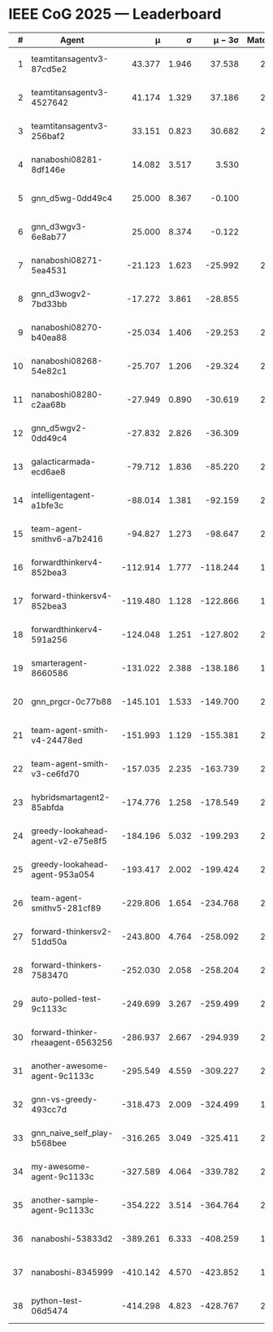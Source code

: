 # IEEE CoG 2025 — Leaderboard

| # | Agent | μ | σ | μ − 3σ | Matches | Updated |
|---:|---|---:|---:|---:|---:|---|
| 1 | teamtitansagentv3-87cd5e2 | 43.377 | 1.946 | 37.538 | 2240 | 2025-08-29 04:54 |
| 2 | teamtitansagentv3-4527642 | 41.174 | 1.329 | 37.186 | 2420 | 2025-08-29 04:54 |
| 3 | teamtitansagentv3-256baf2 | 33.151 | 0.823 | 30.682 | 2440 | 2025-08-29 04:54 |
| 4 | nanaboshi08281-8df146e | 14.082 | 3.517 | 3.530 | 70 | 2025-08-29 04:54 |
| 5 | gnn_d5wg-0dd49c4 | 25.000 | 8.367 | -0.100 | 80 | 2025-08-29 04:54 |
| 6 | gnn_d3wgv3-6e8ab77 | 25.000 | 8.374 | -0.122 | 98 | 2025-08-29 04:54 |
| 7 | nanaboshi08271-5ea4531 | -21.123 | 1.623 | -25.992 | 2660 | 2025-08-29 04:54 |
| 8 | gnn_d3wogv2-7bd33bb | -17.272 | 3.861 | -28.855 | 88 | 2025-08-29 04:54 |
| 9 | nanaboshi08270-b40ea88 | -25.034 | 1.406 | -29.253 | 2500 | 2025-08-29 04:54 |
| 10 | nanaboshi08268-54e82c1 | -25.707 | 1.206 | -29.324 | 2340 | 2025-08-29 04:54 |
| 11 | nanaboshi08280-c2aa68b | -27.949 | 0.890 | -30.619 | 2200 | 2025-08-29 04:54 |
| 12 | gnn_d5wgv2-0dd49c4 | -27.832 | 2.826 | -36.309 | 100 | 2025-08-29 04:54 |
| 13 | galacticarmada-ecd6ae8 | -79.712 | 1.836 | -85.220 | 2440 | 2025-08-29 04:54 |
| 14 | intelligentagent-a1bfe3c | -88.014 | 1.381 | -92.159 | 2190 | 2025-08-29 04:54 |
| 15 | team-agent-smithv6-a7b2416 | -94.827 | 1.273 | -98.647 | 2540 | 2025-08-29 04:54 |
| 16 | forwardthinkerv4-852bea3 | -112.914 | 1.777 | -118.244 | 1893 | 2025-08-29 04:54 |
| 17 | forward-thinkersv4-852bea3 | -119.480 | 1.128 | -122.866 | 1908 | 2025-08-29 04:54 |
| 18 | forwardthinkerv4-591a256 | -124.048 | 1.251 | -127.802 | 2172 | 2025-08-29 04:54 |
| 19 | smarteragent-8660586 | -131.022 | 2.388 | -138.186 | 1904 | 2025-08-29 04:54 |
| 20 | gnn_prgcr-0c77b88 | -145.101 | 1.533 | -149.700 | 2250 | 2025-08-29 04:54 |
| 21 | team-agent-smith-v4-24478ed | -151.993 | 1.129 | -155.381 | 2298 | 2025-08-29 04:54 |
| 22 | team-agent-smith-v3-ce6fd70 | -157.035 | 2.235 | -163.739 | 2858 | 2025-08-29 04:54 |
| 23 | hybridsmartagent2-85abfda | -174.776 | 1.258 | -178.549 | 2255 | 2025-08-29 04:54 |
| 24 | greedy-lookahead-agent-v2-e75e8f5 | -184.196 | 5.032 | -199.293 | 2250 | 2025-08-29 04:54 |
| 25 | greedy-lookahead-agent-953a054 | -193.417 | 2.002 | -199.424 | 2278 | 2025-08-29 04:54 |
| 26 | team-agent-smithv5-281cf89 | -229.806 | 1.654 | -234.768 | 2320 | 2025-08-29 04:54 |
| 27 | forward-thinkersv2-51dd50a | -243.800 | 4.764 | -258.092 | 2284 | 2025-08-29 04:54 |
| 28 | forward-thinkers-7583470 | -252.030 | 2.058 | -258.204 | 2220 | 2025-08-29 04:54 |
| 29 | auto-polled-test-9c1133c | -249.699 | 3.267 | -259.499 | 2400 | 2025-08-29 04:54 |
| 30 | forward-thinker-rheaagent-6563256 | -286.937 | 2.667 | -294.939 | 2144 | 2025-08-29 04:54 |
| 31 | another-awesome-agent-9c1133c | -295.549 | 4.559 | -309.227 | 2080 | 2025-08-29 04:54 |
| 32 | gnn-vs-greedy-493cc7d | -318.473 | 2.009 | -324.499 | 1720 | 2025-08-29 04:54 |
| 33 | gnn_naive_self_play-b568bee | -316.265 | 3.049 | -325.411 | 2060 | 2025-08-29 04:54 |
| 34 | my-awesome-agent-9c1133c | -327.589 | 4.064 | -339.782 | 2240 | 2025-08-29 04:54 |
| 35 | another-sample-agent-9c1133c | -354.222 | 3.514 | -364.764 | 2540 | 2025-08-29 04:54 |
| 36 | nanaboshi-53833d2 | -389.261 | 6.333 | -408.259 | 1920 | 2025-08-29 04:54 |
| 37 | nanaboshi-8345999 | -410.142 | 4.570 | -423.852 | 1900 | 2025-08-29 04:54 |
| 38 | python-test-06d5474 | -414.298 | 4.823 | -428.767 | 2230 | 2025-08-29 04:54 |
